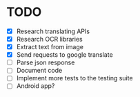TODO
====

- [x] Research translating APIs
- [x] Research OCR libraries
- [x] Extract text from image
- [x] Send requests to google translate
- [ ] Parse json response
- [ ] Document code
- [ ] Implement more tests to the testing suite
- [ ] Android app?
